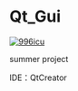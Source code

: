 # Qt_Gui
<p>
  <a href="https://github.com/996icu/996.ICU/blob/master/LICENSE">
    <img alt="996icu" src="https://camo.githubusercontent.com/a72e7743f15db219a6aba534f9de456e86268dd6/68747470733a2f2f696d672e736869656c64732e696f2f62616467652f6c6963656e73652d416e74692532303939362d626c75652e7376673f7374796c653d666c61742d737175617265">
  </a>
</p>
summer project

IDE：QtCreator
